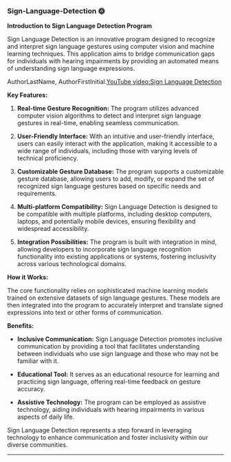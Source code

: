 ### Sign-Language-Detection 🌞
**Introduction to Sign Language Detection Program**

Sign Language Detection is an innovative program designed to recognize and interpret sign language gestures using computer vision and machine learning techniques. This application aims to bridge communication gaps for individuals with hearing impairments by providing an automated means of understanding sign language expressions.

AuthorLastName, AuthorFirstInitial.[YouTube video:Sign Language Detection ](https://www.youtube.com/live/V0Pk_dPU2lY?si=AS2qrB97H2yDQN-v)


**Key Features:**

1. **Real-time Gesture Recognition:** The program utilizes advanced computer vision algorithms to detect and interpret sign language gestures in real-time, enabling seamless communication.

2. **User-Friendly Interface:** With an intuitive and user-friendly interface, users can easily interact with the application, making it accessible to a wide range of individuals, including those with varying levels of technical proficiency.

3. **Customizable Gesture Database:** The program supports a customizable gesture database, allowing users to add, modify, or expand the set of recognized sign language gestures based on specific needs and requirements.

4. **Multi-platform Compatibility:** Sign Language Detection is designed to be compatible with multiple platforms, including desktop computers, laptops, and potentially mobile devices, ensuring flexibility and widespread accessibility.

5. **Integration Possibilities:** The program is built with integration in mind, allowing developers to incorporate sign language recognition functionality into existing applications or systems, fostering inclusivity across various technological domains.

**How it Works:**

The core functionality relies on sophisticated machine learning models trained on extensive datasets of sign language gestures. These models are then integrated into the program to accurately interpret and translate signed expressions into text or other forms of communication.

**Benefits:**

- **Inclusive Communication:** Sign Language Detection promotes inclusive communication by providing a tool that facilitates understanding between individuals who use sign language and those who may not be familiar with it.

- **Educational Tool:** It serves as an educational resource for learning and practicing sign language, offering real-time feedback on gesture accuracy.

- **Assistive Technology:** The program can be employed as assistive technology, aiding individuals with hearing impairments in various aspects of daily life.

Sign Language Detection represents a step forward in leveraging technology to enhance communication and foster inclusivity within our diverse communities.

---
